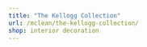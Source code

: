 ```yaml
---
title: "The Kellogg Collection"
url: /mclean/the-kellogg-collection/
shop: interior decoration
---
```

